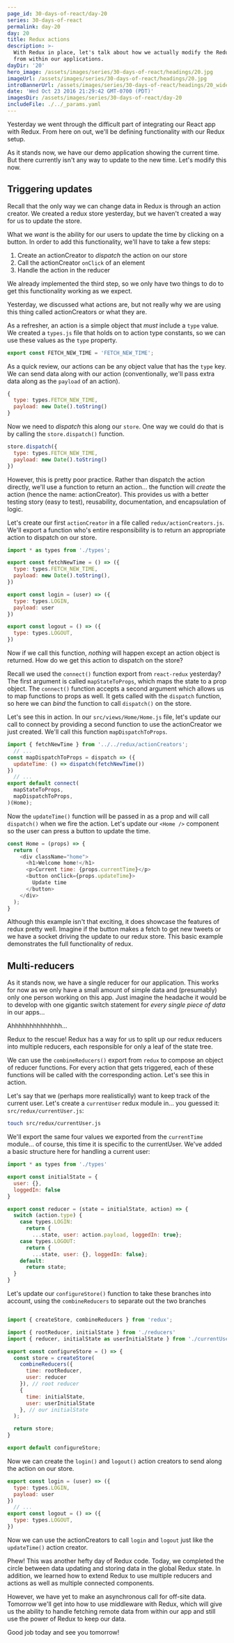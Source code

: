 ```yaml
---
page_id: 30-days-of-react/day-20
series: 30-days-of-react
permalink: day-20
day: 20
title: Redux actions
description: >-
  With Redux in place, let's talk about how we actually modify the Redux state
  from within our applications.
dayDir: '20'
hero_image: /assets/images/series/30-days-of-react/headings/20.jpg
imageUrl: /assets/images/series/30-days-of-react/headings/20.jpg
introBannerUrl: /assets/images/series/30-days-of-react/headings/20_wide.jpg
date: 'Wed Oct 23 2016 21:29:42 GMT-0700 (PDT)'
imagesDir: /assets/images/series/30-days-of-react/day-20
includeFile: ./../_params.yaml
---
```


Yesterday we went through the difficult part of integrating our React app with Redux. From here on out, we'll be defining functionality with our Redux setup.

As it stands now, we have our demo application showing the current time. But there currently isn't any way to update to the new time. Let's modify this now.

## Triggering updates

Recall that the only way we can change data in Redux is through an action creator. We created a redux store yesterday, but we haven't created a way for us to update the store.

<div id="demo1"></div>

What we _want_ is the ability for our users to update the time by clicking on a button. In order to add this functionality, we'll have to take a few steps:

1. Create an actionCreator to _dispatch_ the action on our store
2. Call the actionCreator `onClick` of an element
3. Handle the action in the reducer

We already implemented the third step, so we only have two things to do to get this functionality working as we expect.

Yesterday, we discussed what actions are, but not really why we are using this thing called actionCreators or what they are.

As a refresher, an action is a simple object that _must_ include a `type` value. We created a `types.js` file that holds on to action type constants, so we can use these values as the `type` property.

```javascript
export const FETCH_NEW_TIME = 'FETCH_NEW_TIME';
```

As a quick review, our actions can be any object value that has the `type` key. We can send data along with our action (conventionally, we'll pass extra data along as the `payload` of an action).

```javascript
{
  type: types.FETCH_NEW_TIME,
  payload: new Date().toString()
}
```

Now we need to _dispatch_ this along our `store`. One way we could do that is by calling the `store.dispatch()` function.

```javascript
store.dispatch({
  type: types.FETCH_NEW_TIME,
  payload: new Date().toString()
})
```

However, this is pretty poor practice. Rather than dispatch the action directly, we'll use a function to return an action... the function will _create_ the action (hence the name: actionCreator). This provides us with a better testing story (easy to test), reusability, documentation, and encapsulation of logic.

Let's create our first `actionCreator` in a file called `redux/actionCreators.js`. We'll export a function who's entire responsibility is to return an appropriate action to dispatch on our store.

```javascript
import * as types from './types';

export const fetchNewTime = () => ({
  type: types.FETCH_NEW_TIME,
  payload: new Date().toString(),
})

export const login = (user) => ({
  type: types.LOGIN,
  payload: user
})

export const logout = () => ({
  type: types.LOGOUT,
})
```

Now if we call this function, _nothing_ will happen except an action object is returned. How do we get this action to dispatch on the store?

Recall we used the `connect()` function export from `react-redux` yesterday? The first argument is called `mapStateToProps`, which maps the state to a prop object. The `connect()` function accepts a second argument which allows us to map functions to props as well. It gets called with the `dispatch` function, so here we can _bind_ the function to call `dispatch()` on the store.

Let's see this in action. In our `src/views/Home/Home.js` file, let's update our call to connect by providing a second function to use the actionCreator we just created. We'll call this function `mapDispatchToProps`.

```javascript
import { fetchNewTime } from '../../redux/actionCreators';
  // ...
const mapDispatchToProps = dispatch => ({
  updateTime: () => dispatch(fetchNewTime())
})
  // ...
export default connect(
  mapStateToProps,
  mapDispatchToProps,
)(Home);
```

Now the `updateTime()` function will be passed in as a prop and will call `dispatch()` when we fire the action. Let's update our `<Home />` component so the user can press a button to update the time.

```javascript
const Home = (props) => {
  return (
    <div className="home">
      <h1>Welcome home!</h1>
      <p>Current time: {props.currentTime}</p>
      <button onClick={props.updateTime}>
        Update time
      </button>
    </div>
  );
}
```

<div id="demo2" class="demo"></div>

Although this example isn't that exciting, it does showcase the features of redux pretty well. Imagine if the button makes a fetch to get new tweets or we have a socket driving the update to our redux store. This basic example demonstrates the full functionality of redux.

<div id="demo2"></div>

## Multi-reducers

As it stands now, we have a single reducer for our application. This works for now as we only have a small amount of simple data and (presumably) only one person working on this app. Just imagine the headache it would be to develop with one gigantic switch statement for _every single piece of data_ in our apps...

Ahhhhhhhhhhhhhh...

Redux to the rescue! Redux has a way for us to split up our redux reducers into multiple reducers, each responsible for only a leaf of the state tree.

We can use the `combineReducers()` export from `redux` to compose an object of reducer functions. For every action that gets triggered, each of these functions will be called with the corresponding action. Let's see this in action.

Let's say that we (perhaps more realistically) want to keep track of the current user. Let's create a `currentUser` redux module in... you guessed it: `src/redux/currentUser.js`:

```bash
touch src/redux/currentUser.js
```

We'll export the same four values we exported from the `currentTime` module... of course, this time it is specific to the currentUser. We've added a basic structure here for handling a current user:

```javascript
import * as types from './types'

export const initialState = {
  user: {},
  loggedIn: false
}

export const reducer = (state = initialState, action) => {
  switch (action.type) {
    case types.LOGIN:
      return {
        ...state, user: action.payload, loggedIn: true};
    case types.LOGOUT:
      return {
        ...state, user: {}, loggedIn: false};
    default:
      return state;
  }
}
```

Let's update our `configureStore()` function to take these branches into account, using the `combineReducers` to separate out the two branches

```javascript

import { createStore, combineReducers } from 'redux';

import { rootReducer, initialState } from './reducers'
import { reducer, initialState as userInitialState } from './currentUser'

export const configureStore = () => {
  const store = createStore(
    combineReducers({
      time: rootReducer,
      user: reducer
    }), // root reducer
    {
      time: initialState,
      user: userInitialState
    }, // our initialState
  );

  return store;
}

export default configureStore;
```

Now we can create the `login()` and `logout()` action creators to send along the action on our store.

```javascript
export const login = (user) => ({
  type: types.LOGIN,
  payload: user
})
  // ...
export const logout = () => ({
  type: types.LOGOUT,
})
```

Now we can use the actionCreators to call `login` and `logout` just like the `updateTime()` action creator.

Phew! This was another hefty day of Redux code. Today, we completed the circle between data updating and storing data in the global Redux state. In addition, we learned how to extend Redux to use multiple reducers and actions as well as multiple connected components.

However, we have yet to make an asynchronous call for off-site data. Tomorrow we'll get into how to use middleware with Redux, which will give us the ability to handle fetching remote data from within our app and still use the power of Redux to keep our data.

Good job today and see you tomorrow!

